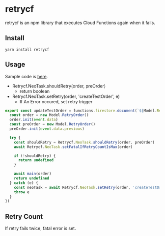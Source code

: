 # retrycf

retrycf is an npm library that executes Cloud Functions again when it fails.

## Install

```
yarn install retrycf
```

## Usage

Sample code is [here](https://github.com/starhoshi/retrycf/blob/master/sample-cloud-functions/functions/src/index.ts).

* Retrycf.NeoTask.shouldRetry(order, preOrder)
  * return boolean
* Retrycf.NeoTask.setRetry(order, 'createTestOrder', e)
  * If An Error occured, set retry trigger


```ts
export const updateTestOrder = functions.firestore.document(`${Model.RetryOrder.getPath()}/{testOrderID}`).onUpdate(async event => {
  const order = new Model.RetryOrder()
  order.init(event.data)
  const preOrder = new Model.RetryOrder()
  preOrder.init(event.data.previous)

  try {
    const shouldRetry = Retrycf.NeoTask.shouldRetry(order, preOrder)
    await Retrycf.NeoTask.setFatalIfRetryCountIsMax(order)

    if (!shouldRetry) {
      return undefined
    }

    await main(order)
    return undefined
  } catch (e) {
    const neoTask = await Retrycf.NeoTask.setRetry(order, 'createTestOrder', e)
    throw e
  }
})
```

## Retry Count

If retry fails twice, fatal error is set.
